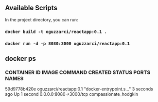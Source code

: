 ## Available Scripts

In the project directory, you can run:

### `docker build -t oguzzarci/reactapp:0.1 .`


### `docker run -d -p 8080:3000 oguzzarci/reactapp:0.1`

## docker ps

### CONTAINER ID        IMAGE                    COMMAND                  CREATED             STATUS              PORTS                  NAMES
59d9778b420e        oguzzarci/reactapp:0.1   "docker-entrypoint.s…"   3 seconds ago       Up 1 second         0.0.0.0:8080->3000/tcp   compassionate_hodgkin
